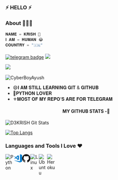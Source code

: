                      
### ⚡ HELLO ⚡

### About 🙋🏻‍♂️

```python
𝐍𝐀𝐌𝐄 = 𝐊𝐑𝐈𝐒𝐇 💖
𝐈 𝐀𝐌 = 𝐇𝐔𝐌𝐀𝐍 😂
𝐂𝐎𝐔𝐍𝐓𝐑𝐘 = "🇮🇳"
```
#### 
[![telegram badge](https://img.shields.io/badge/CONTACT-ME-30302f?style=for-the-badge&logo=telegram)](https://t.me/D3_krish)
<a href="https://t.me/D3VIL_BOT_SUPPORT"><img src="https://img.shields.io/badge/Join-Support%20GROUP-blue.svg?style=for-the-badge&logo=Telegram"></a>

<a href="https://t.me/joinchat/FNgu5eTO7jE1OWNl"><img src="https://img.shields.io/badge/Join-Support%20Channel-blue.svg?style=for-the-badge&logo=Telegram"></a>

<p align="left"> <img src="https://komarev.com/ghpvc/?username=D3KRISH&label=Profile%20Views&color=orange&style=flat-square" alt="CyberBoyAyush" /> </p>

- 😄𝐈 𝐀𝐌 𝐒𝐓𝐈𝐋𝐋 𝐋𝐄𝐀𝐑𝐍𝐈𝐍𝐆 𝐆𝐈𝐓 & 𝐆𝐈𝐓𝐇𝐔𝐁
- 🥰𝐏𝐘𝐓𝐇𝐎𝐍 𝐋𝐎𝐕𝐄𝐑
- ⚜️𝐌𝐎𝐒𝐓 𝐎𝐅 𝐌𝐘 𝐑𝐄𝐏𝐎'𝐒 𝐀𝐑𝐄 𝐅𝐎𝐑 𝐓𝐄𝐋𝐄𝐆𝐑𝐀𝐌


<h4 align="center"><b>MY GITHUB STATS -💛</b></h4>

![D3KRISH Git Stats](https://github-readme-stats.vercel.app/api?username=D3KRISH&include_all_commits=true&count_private=true&theme=highcontrast)


[![Top Langs](https://github-readme-stats.vercel.app/api/top-langs/?username=D3KRISH&layout=compact&theme=radical)](https://github.com/D3KRISH)


### Languages and Tools I Love ❤️


[<img align="left" alt="Python" width="26px" src="https://upload.wikimedia.org/wikipedia/commons/thumb/c/c3/Python-logo-notext.svg/600px-Python-logo-notext.svg.png" />](https://python.org/)
[<img align="left" alt="Visual Studio Code" width="26px" src="https://raw.githubusercontent.com/github/explore/80688e429a7d4ef2fca1e82350fe8e3517d3494d/topics/visual-studio-code/visual-studio-code.png" />](https://code.visualstudio.com/)
[<img align="left" alt="GitHub" width="26px" src="https://raw.githubusercontent.com/github/explore/78df643247d429f6cc873026c0622819ad797942/topics/github/github.png" />](https://git-scm.com/)
[<img align="left" alt="Linux" width="26px" src="https://www.freepnglogos.com/uploads/linux-png/difference-between-linux-and-window-operating-system-3.png" />](https://www.linux.org/)
[<img align="left" alt="Ubuntu" width="26px" src="https://assets.ubuntu.com/v1/29985a98-ubuntu-logo32.png" />](https://www.ubuntu.com)
[<img align="left" alt="Heroku" width="26px" src="https://www.nicepng.com/png/full/223-2233246_heroku-logo-salesforce-heroku.png" />](https://heroku.com/)

<br />
<br />

